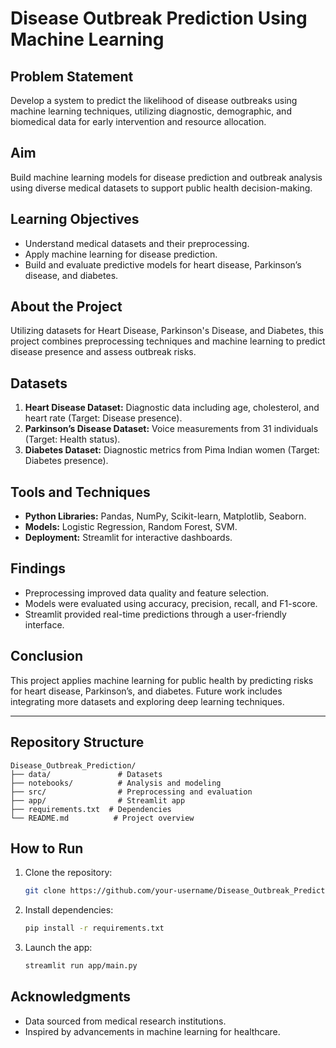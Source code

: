 # Disease Outbreak Prediction Using Machine Learning

## Problem Statement
Develop a system to predict the likelihood of disease outbreaks using machine learning techniques, utilizing diagnostic, demographic, and biomedical data for early intervention and resource allocation.

## Aim
Build machine learning models for disease prediction and outbreak analysis using diverse medical datasets to support public health decision-making.

## Learning Objectives
- Understand medical datasets and their preprocessing.
- Apply machine learning for disease prediction.
- Build and evaluate predictive models for heart disease, Parkinson’s disease, and diabetes.

## About the Project
Utilizing datasets for Heart Disease, Parkinson's Disease, and Diabetes, this project combines preprocessing techniques and machine learning to predict disease presence and assess outbreak risks.

## Datasets
1. **Heart Disease Dataset:** Diagnostic data including age, cholesterol, and heart rate (Target: Disease presence).
2. **Parkinson’s Disease Dataset:** Voice measurements from 31 individuals (Target: Health status).
3. **Diabetes Dataset:** Diagnostic metrics from Pima Indian women (Target: Diabetes presence).

## Tools and Techniques
- **Python Libraries:** Pandas, NumPy, Scikit-learn, Matplotlib, Seaborn.
- **Models:** Logistic Regression, Random Forest, SVM.
- **Deployment:** Streamlit for interactive dashboards.

## Findings
- Preprocessing improved data quality and feature selection.
- Models were evaluated using accuracy, precision, recall, and F1-score.
- Streamlit provided real-time predictions through a user-friendly interface.

## Conclusion
This project applies machine learning for public health by predicting risks for heart disease, Parkinson’s, and diabetes. Future work includes integrating more datasets and exploring deep learning techniques.

---

## Repository Structure
```
Disease_Outbreak_Prediction/
├── data/               # Datasets
├── notebooks/          # Analysis and modeling
├── src/                # Preprocessing and evaluation
├── app/                # Streamlit app
├── requirements.txt  # Dependencies
└── README.md          # Project overview
```

## How to Run
1. Clone the repository:
   ```bash
   git clone https://github.com/your-username/Disease_Outbreak_Prediction.git
   ```
2. Install dependencies:
   ```bash
   pip install -r requirements.txt
   ```
3. Launch the app:
   ```bash
   streamlit run app/main.py
   ```


## Acknowledgments
- Data sourced from medical research institutions.
- Inspired by advancements in machine learning for healthcare.

